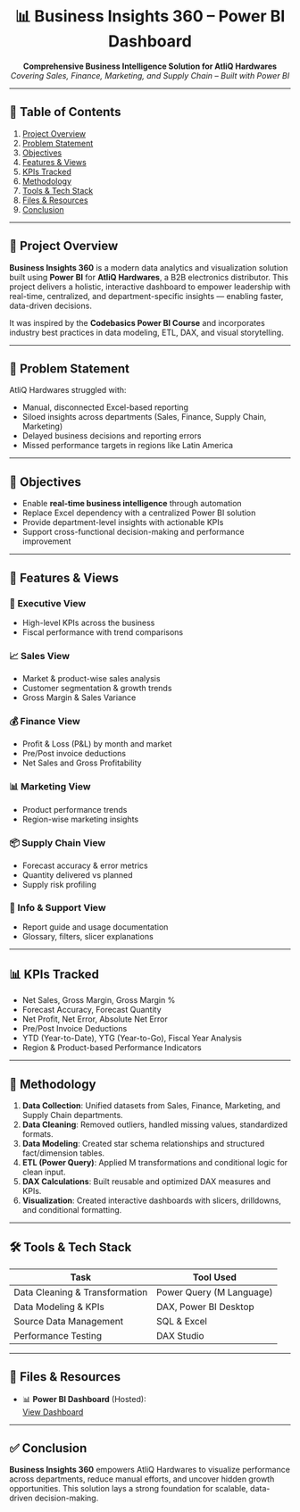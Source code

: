 <h1 align="center">📊 Business Insights 360 – Power BI Dashboard</h1>

<p align="center">
  <b>Comprehensive Business Intelligence Solution for AtliQ Hardwares</b><br>
  <i>Covering Sales, Finance, Marketing, and Supply Chain – Built with Power BI</i>
</p>

---

## 🧭 Table of Contents

1. [Project Overview](#project-overview)
2. [Problem Statement](#problem-statement)
3. [Objectives](#objectives)
4. [Features & Views](#features--views)
5. [KPIs Tracked](#kpis-tracked)
6. [Methodology](#methodology)
7. [Tools & Tech Stack](#tools--tech-stack)
8. [Files & Resources](#files--resources)
9. [Conclusion](#conclusion)

---

## 📍 Project Overview

**Business Insights 360** is a modern data analytics and visualization solution built using **Power BI** for **AtliQ Hardwares**, a B2B electronics distributor. This project delivers a holistic, interactive dashboard to empower leadership with real-time, centralized, and department-specific insights — enabling faster, data-driven decisions.

It was inspired by the **Codebasics Power BI Course** and incorporates industry best practices in data modeling, ETL, DAX, and visual storytelling.

---

## 🚩 Problem Statement

AtliQ Hardwares struggled with:
- Manual, disconnected Excel-based reporting
- Siloed insights across departments (Sales, Finance, Supply Chain, Marketing)
- Delayed business decisions and reporting errors
- Missed performance targets in regions like Latin America

---

## 🎯 Objectives

- Enable **real-time business intelligence** through automation
- Replace Excel dependency with a centralized Power BI solution
- Provide department-level insights with actionable KPIs
- Support cross-functional decision-making and performance improvement

---

## 📁 Features & Views

### 🔹 Executive View
- High-level KPIs across the business
- Fiscal performance with trend comparisons

### 📈 Sales View
- Market & product-wise sales analysis
- Customer segmentation & growth trends
- Gross Margin & Sales Variance

### 💰 Finance View
- Profit & Loss (P&L) by month and market
- Pre/Post invoice deductions
- Net Sales and Gross Profitability

### 📊 Marketing View
- Product performance trends
- Region-wise marketing insights

### 📦 Supply Chain View
- Forecast accuracy & error metrics
- Quantity delivered vs planned
- Supply risk profiling

### 📘 Info & Support View
- Report guide and usage documentation
- Glossary, filters, slicer explanations

---

## 📊 KPIs Tracked

- Net Sales, Gross Margin, Gross Margin %
- Forecast Accuracy, Forecast Quantity
- Net Profit, Net Error, Absolute Net Error
- Pre/Post Invoice Deductions
- YTD (Year-to-Date), YTG (Year-to-Go), Fiscal Year Analysis
- Region & Product-based Performance Indicators

---

## 🧠 Methodology

1. **Data Collection**: Unified datasets from Sales, Finance, Marketing, and Supply Chain departments.
2. **Data Cleaning**: Removed outliers, handled missing values, standardized formats.
3. **Data Modeling**: Created star schema relationships and structured fact/dimension tables.
4. **ETL (Power Query)**: Applied M transformations and conditional logic for clean input.
5. **DAX Calculations**: Built reusable and optimized DAX measures and KPIs.
6. **Visualization**: Created interactive dashboards with slicers, drilldowns, and conditional formatting.

---

## 🛠 Tools & Tech Stack

| Task                 | Tool Used               |
|----------------------|--------------------------|
| Data Cleaning & Transformation | Power Query (M Language) |
| Data Modeling & KPIs          | DAX, Power BI Desktop |
| Source Data Management         | SQL & Excel |
| Performance Testing            | DAX Studio |

---

## 🔗 Files & Resources

- 📊 **Power BI Dashboard** (Hosted):  
  [View Dashboard](https://app.powerbi.com/groups/me/reports/d6bf7fc3-bc50-4d5e-aa98-22dc0da8c93e/51f9e58ec3fa6a10cc71?experience=power-bi)

  
---

## ✅ Conclusion

**Business Insights 360** empowers AtliQ Hardwares to visualize performance across departments, reduce manual efforts, and uncover hidden growth opportunities. This solution lays a strong foundation for scalable, data-driven decision-making.




